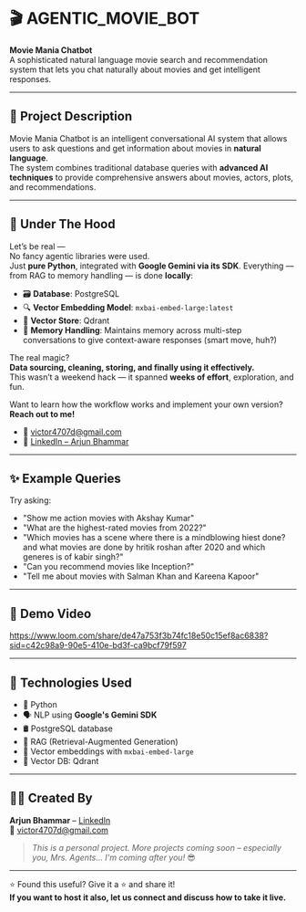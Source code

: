 # 🎬 AGENTIC_MOVIE_BOT

**Movie Mania Chatbot**  
A sophisticated natural language movie search and recommendation system that lets you chat naturally about movies and get intelligent responses.

---

## 📝 Project Description

Movie Mania Chatbot is an intelligent conversational AI system that allows users to ask questions and get information about movies in **natural language**.  
The system combines traditional database queries with **advanced AI techniques** to provide comprehensive answers about movies, actors, plots, and recommendations.

---

## 🔧 Under The Hood

Let’s be real —  
No fancy agentic libraries were used.  
Just **pure Python**, integrated with **Google Gemini via its SDK**. Everything — from RAG to memory handling — is done **locally**:

- 🗃️ **Database**: PostgreSQL  
- 🔍 **Vector Embedding Model**: `mxbai-embed-large:latest`  
- 🧠 **Vector Store**: Qdrant  
- 💾 **Memory Handling**: Maintains memory across multi-step conversations to give context-aware responses (smart move, huh?)

The real magic?  
**Data sourcing, cleaning, storing, and finally using it effectively.**  
This wasn’t a weekend hack — it spanned **weeks of effort**, exploration, and fun.

Want to learn how the workflow works and implement your own version?  
**Reach out to me!**

- 📧 victor4707d@gmail.com  
- 🔗 [LinkedIn – Arjun Bhammar](https://www.linkedin.com/in/arjun-bhammar-27a351226/)  

---

## ✨ Example Queries

Try asking:

- "Show me action movies with Akshay Kumar"
- "What are the highest-rated movies from 2022?"
- "Which movies has a scene where there is a mindblowing hiest  done? and what movies are done by hritik roshan after 2020 and which generes is of kabir singh?"
- "Can you recommend movies like Inception?"
- "Tell me about movies with Salman Khan and Kareena Kapoor"

---

## 🎥 Demo Video

https://www.loom.com/share/de47a753f3b74fc18e50c15ef8ac6838?sid=c42c98a9-90e5-410e-bd3f-ca9bcf79f597

---

## 🧠 Technologies Used

- 🐍 Python  
- 🗣️ NLP using **Google's Gemini SDK**  
- 🛢️ PostgreSQL database  
- 🔁 RAG (Retrieval-Augmented Generation)  
- 🧬 Vector embeddings with `mxbai-embed-large`  
- 🧱 Vector DB: Qdrant  

---

## 👨‍💻 Created By

**Arjun Bhammar** – [LinkedIn](https://www.linkedin.com/in/arjun-bhammar-27a351226/)  
📧 victor4707d@gmail.com

> _This is a personal project. More projects coming soon – especially you, Mrs. Agents... I'm coming after you!_ 😎

---

⭐️ Found this useful? Give it a ⭐ and share it!  
**If you want to host it also, let us connect and discuss how to take it live.**
